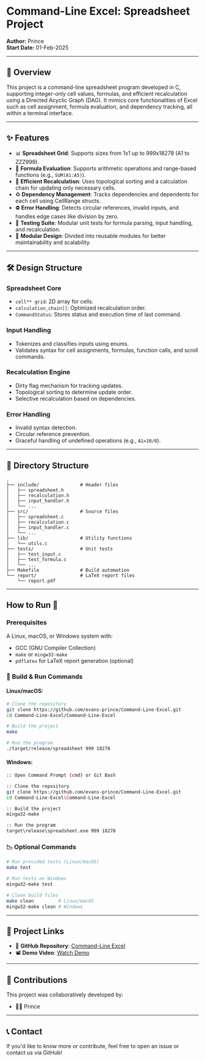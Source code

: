 # Command-Line Excel: Spreadsheet Project

**Author:** Prince\
**Start Date:** 01-Feb-2025

---

## 📌 Overview

This project is a command-line spreadsheet program developed in C, supporting integer-only cell values, formulas, and efficient recalculation using a Directed Acyclic Graph (DAG). It mimics core functionalities of Excel such as cell assignment, formula evaluation, and dependency tracking, all within a terminal interface.

---

## ✨ Features

- 📊 **Spreadsheet Grid**: Supports sizes from 1x1 up to 999x18278 (A1 to ZZZ999).
- 🔗 **Formula Evaluation**: Supports arithmetic operations and range-based functions (e.g., `SUM(A1:A5)`).
- 🔄 **Efficient Recalculation**: Uses topological sorting and a calculation chain for updating only necessary cells.
- ♻️ **Dependency Management**: Tracks dependencies and dependents for each cell using CellRange structs.
- ⛔ **Error Handling**: Detects circular references, invalid inputs, and handles edge cases like division by zero.
- 🧪 **Testing Suite**: Modular unit tests for formula parsing, input handling, and recalculation.
- 🧱 **Modular Design**: Divided into reusable modules for better maintainability and scalability.

---

## 🛠️ Design Structure

### Spreadsheet Core

- `cell** grid`: 2D array for cells.
- `calculation_chain[]`: Optimized recalculation order.
- `CommandStatus`: Stores status and execution time of last command.

### Input Handling

- Tokenizes and classifies inputs using enums.
- Validates syntax for cell assignments, formulas, function calls, and scroll commands.

### Recalculation Engine

- Dirty flag mechanism for tracking updates.
- Topological sorting to determine update order.
- Selective recalculation based on dependencies.

### Error Handling

- Invalid syntax detection.
- Circular reference prevention.
- Graceful handling of undefined operations (e.g., `A1=10/0`).

---

## 🤩 Directory Structure

```plaintext
.
├── include/               # Header files
│   ├── spreadsheet.h
│   ├── recalculation.h
│   ├── input_handler.h
│   └── ...
├── src/                   # Source files
│   ├── spreadsheet.c
│   ├── recalculation.c
│   ├── input_handler.c
│   └── ...
├── lib/                   # Utility functions
│   └── utils.c
├── tests/                 # Unit tests
│   ├── test_input.c
│   ├── test_formula.c
│   └── ...
├── Makefile               # Build automation
└── report/                # LaTeX report files
    └── report.pdf
```

---

## How to Run 🚀

### Prerequisites

A Linux, macOS, or Windows system with:
- GCC (GNU Compiler Collection)
- `make` or `mingw32-make`
- `pdflatex` for LaTeX report generation (optional)


### 🔢 Build & Run Commands

#### Linux/macOS:
```bash
# Clone the repository
git clone https://github.com/evans-prince/Command-Line-Excel.git
cd Command-Line-Excel/Command-Line-Excel

# Build the project
make

# Run the program
./target/release/spreadsheet 999 18278
```

#### Windows:
```bash
:: Open Command Prompt (cmd) or Git Bash

:: Clone the repository
git clone https://github.com/evans-prince/Command-Line-Excel.git
cd Command-Line-Excel\Command-Line-Excel

:: Build the project
mingw32-make

:: Run the program
target\release\spreadsheet.exe 999 18278
```

### 📉 Optional Commands
```bash
# Run provided tests (Linux/macOS)
make test

# Run tests on Windows
mingw32-make test

# Clean build files
make clean         # Linux/macOS
mingw32-make clean # Windows
```

---

## 🔗 Project Links

- 📁 **GitHub Repository**: [Command-Line Excel](https://github.com/evans-prince/Command-Line-Excel)
- 📽️ **Demo Video**: [Watch Demo](https://csciitd-my.sharepoint.com/:v:/g/personal/ph1221248_iitd_ac_in/EYGqIFa5qNRIl2LBnGHC8h8BVRATkNtxBRx4TYOI_3kHiQ?e=2s2BGr)

---

## 📣 Contributions

This project was collaboratively developed by:

- 👨‍💻 Prince

---

## 📞 Contact

If you'd like to know more or contribute, feel free to open an issue or contact us via GitHub!

